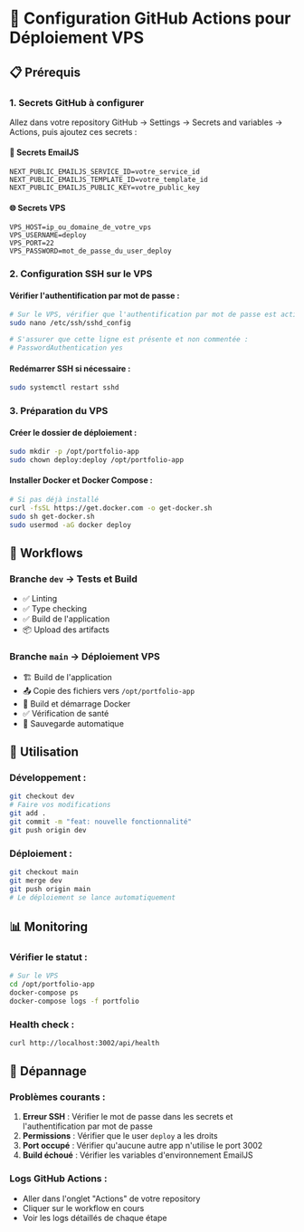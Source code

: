 # 🚀 Configuration GitHub Actions pour Déploiement VPS

## 📋 Prérequis

### 1. Secrets GitHub à configurer

Allez dans votre repository GitHub → Settings → Secrets and variables → Actions, puis ajoutez ces secrets :

#### 🔐 Secrets EmailJS
```
NEXT_PUBLIC_EMAILJS_SERVICE_ID=votre_service_id
NEXT_PUBLIC_EMAILJS_TEMPLATE_ID=votre_template_id
NEXT_PUBLIC_EMAILJS_PUBLIC_KEY=votre_public_key
```

#### 🌐 Secrets VPS
```
VPS_HOST=ip_ou_domaine_de_votre_vps
VPS_USERNAME=deploy
VPS_PORT=22
VPS_PASSWORD=mot_de_passe_du_user_deploy
```

### 2. Configuration SSH sur le VPS

#### Vérifier l'authentification par mot de passe :
```bash
# Sur le VPS, vérifier que l'authentification par mot de passe est activée
sudo nano /etc/ssh/sshd_config

# S'assurer que cette ligne est présente et non commentée :
# PasswordAuthentication yes
```

#### Redémarrer SSH si nécessaire :
```bash
sudo systemctl restart sshd
```

### 3. Préparation du VPS

#### Créer le dossier de déploiement :
```bash
sudo mkdir -p /opt/portfolio-app
sudo chown deploy:deploy /opt/portfolio-app
```

#### Installer Docker et Docker Compose :
```bash
# Si pas déjà installé
curl -fsSL https://get.docker.com -o get-docker.sh
sudo sh get-docker.sh
sudo usermod -aG docker deploy
```

## 🔄 Workflows

### Branche `dev` → Tests et Build
- ✅ Linting
- ✅ Type checking  
- ✅ Build de l'application
- 📦 Upload des artifacts

### Branche `main` → Déploiement VPS
- 🏗️ Build de l'application
- 📤 Copie des fichiers vers `/opt/portfolio-app`
- 🐳 Build et démarrage Docker
- ✅ Vérification de santé
- 🔄 Sauvegarde automatique

## 🚀 Utilisation

### Développement :
```bash
git checkout dev
# Faire vos modifications
git add .
git commit -m "feat: nouvelle fonctionnalité"
git push origin dev
```

### Déploiement :
```bash
git checkout main
git merge dev
git push origin main
# Le déploiement se lance automatiquement
```

## 📊 Monitoring

### Vérifier le statut :
```bash
# Sur le VPS
cd /opt/portfolio-app
docker-compose ps
docker-compose logs -f portfolio
```

### Health check :
```bash
curl http://localhost:3002/api/health
```

## 🔧 Dépannage

### Problèmes courants :

1. **Erreur SSH** : Vérifier le mot de passe dans les secrets et l'authentification par mot de passe
2. **Permissions** : Vérifier que le user `deploy` a les droits
3. **Port occupé** : Vérifier qu'aucune autre app n'utilise le port 3002
4. **Build échoué** : Vérifier les variables d'environnement EmailJS

### Logs GitHub Actions :
- Aller dans l'onglet "Actions" de votre repository
- Cliquer sur le workflow en cours
- Voir les logs détaillés de chaque étape 